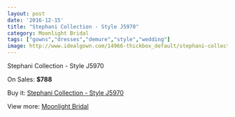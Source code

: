 ```yaml
---
layout: post
date: '2016-12-15'
title: "Stephani Collection - Style J5970"
category: Moonlight Bridal
tags: ["gowns","dresses","demure","style","wedding"]
image: http://www.idealgown.com/14966-thickbox_default/stephani-collection-style-j5970.jpg
---
```

Stephani Collection - Style J5970

On Sales: **$788**
<a href="https://www.idealgown.com/en/moonlight-bridal/6022-stephani-collection-style-j5970.html"><amp-img layout="responsive" width="600" height="600" src="//www.idealgown.com/14966-thickbox_default/stephani-collection-style-j5970.jpg" alt="Stephani Collection - Style J5970 0" /></a>
<a href="https://www.idealgown.com/en/moonlight-bridal/6022-stephani-collection-style-j5970.html"><amp-img layout="responsive" width="600" height="600" src="//www.idealgown.com/14967-thickbox_default/stephani-collection-style-j5970.jpg" alt="Stephani Collection - Style J5970 1" /></a>

Buy it: [Stephani Collection - Style J5970](https://www.idealgown.com/en/moonlight-bridal/6022-stephani-collection-style-j5970.html "Stephani Collection - Style J5970")

View more: [Moonlight Bridal](https://www.idealgown.com/en/89-moonlight-bridal "Moonlight Bridal")